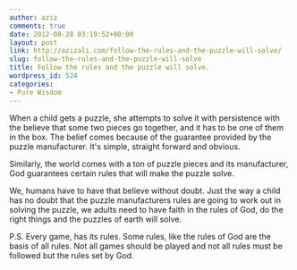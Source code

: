 ```yaml
---
author: aziz
comments: true
date: 2012-08-28 03:19:52+00:00
layout: post
link: http://azizali.com/follow-the-rules-and-the-puzzle-will-solve/
slug: follow-the-rules-and-the-puzzle-will-solve
title: Follow the rules and the puzzle will solve.
wordpress_id: 524
categories:
- Pure Wisdom
---
```


When a child gets a puzzle, she attempts to solve it with persistence with the believe that some two pieces go together, and it has to be one of them in the box. The belief comes because of the guarantee provided by the puzzle manufacturer. It's simple, straight forward and obvious.

Similarly, the world comes with a ton of puzzle pieces and its manufacturer, God guarantees certain rules that will make the puzzle solve.

We, humans have to have that believe without doubt. Just the way a child has no doubt that the puzzle manufacturers rules are going to work out in solving the puzzle, we adults need to have faith in the rules of God, do the right things and the puzzles of earth will solve.

P.S. Every game, has its rules. Some rules, like the rules of God are the basis of all rules. Not all games should be played and not all rules must be followed but the rules set by God.
